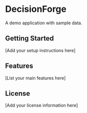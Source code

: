 # DecisionForge

A demo application with sample data.

## Getting Started

[Add your setup instructions here]

## Features

[List your main features here]

## License

[Add your license information here]
